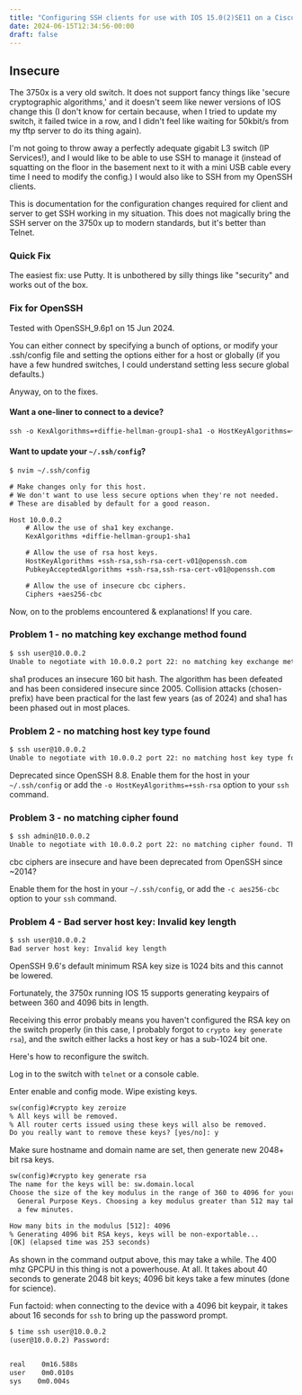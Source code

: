```yaml
---
title: "Configuring SSH clients for use with IOS 15.0(2)SE11 on a Cisco 3750x"
date: 2024-06-15T12:34:56-00:00
draft: false
---
```

## Insecure
The 3750x is a very old switch. It does not support fancy things like 'secure cryptographic algorithms,' and it doesn't seem like newer versions of IOS change this (I don't know for certain because, when I tried to update my switch, it failed twice in a row, and I didn't feel like waiting for 50kbit/s from my tftp server to do its thing again).

I'm not going to throw away a perfectly adequate gigabit L3 switch (IP Services!), and I would like to be able to use SSH to manage it (instead of squatting on the floor in the basement next to it with a mini USB cable every time I need to modify the config.) I would also like to SSH from my OpenSSH clients.

This is documentation for the configuration changes required for client and server to get SSH working in my situation. This does not magically bring the SSH server on the 3750x up to modern standards, but it's better than Telnet.

### Quick Fix

The easiest fix: use Putty. It is unbothered by silly things like "security" and works out of the box.

### Fix for OpenSSH

Tested with OpenSSH_9.6p1 on 15 Jun 2024.

You can either connect by specifying a bunch of options, or modify your .ssh/config file and setting the options either for a host or globally (if you have a few hundred switches, I could understand setting less secure global defaults.)

Anyway, on to the fixes.

#### Want a one-liner to connect to a device?

```txt
ssh -o KexAlgorithms=+diffie-hellman-group1-sha1 -o HostKeyAlgorithms=+ssh-rsa,ssh-rsa-cert-v01@openssh.com -o PubkeyAcceptedAlgorithms=+ssh-rsa,ssh-rsa-cert-v01@openssh.com -o Ciphers=+aes256-cbc user@10.0.0.2
```

#### Want to update your `~/.ssh/config`?

```txt
$ nvim ~/.ssh/config

# Make changes only for this host.
# We don't want to use less secure options when they're not needed.
# These are disabled by default for a good reason.

Host 10.0.0.2
    # Allow the use of sha1 key exchange.
    KexAlgorithms +diffie-hellman-group1-sha1

    # Allow the use of rsa host keys.
    HostKeyAlgorithms +ssh-rsa,ssh-rsa-cert-v01@openssh.com
    PubkeyAcceptedAlgorithms +ssh-rsa,ssh-rsa-cert-v01@openssh.com

    # Allow the use of insecure cbc ciphers.
    Ciphers +aes256-cbc
```

Now, on to the problems encountered & explanations! If you care.

### Problem 1 - no matching key exchange method found

```txt
$ ssh user@10.0.0.2
Unable to negotiate with 10.0.0.2 port 22: no matching key exchange method found. Their offer: diffie-hellman-group-exchange-sha1,diffie-hellman-group14-sha1,diffie-hellman-group1-sha1
```

sha1 produces an insecure 160 bit hash. The algorithm has been defeated and has been considered insecure since 2005. Collision attacks (chosen-prefix) have been practical for the last few years (as of 2024) and sha1 has been phased out in most places.

### Problem 2 - no matching host key type found

```txt
$ ssh user@10.0.0.2
Unable to negotiate with 10.0.0.2 port 22: no matching host key type found. Their offer: ssh-rsa
```

Deprecated since OpenSSH 8.8. Enable them for the host in your `~/.ssh/config` or add the `-o HostKeyAlgorithms=+ssh-rsa` option to your `ssh` command.

### Problem 3 -  no matching cipher found

```txt
$ ssh admin@10.0.0.2
Unable to negotiate with 10.0.0.2 port 22: no matching cipher found. Their offer: aes128-cbc,3des-cbc,aes192-cbc,aes256-cbc
```

cbc ciphers are insecure and have been deprecated from OpenSSH since ~2014?

Enable them for the host in your `~/.ssh/config`, or add the `-c aes256-cbc` option to your `ssh` command.

### Problem 4 - Bad server host key: Invalid key length

```txt
$ ssh user@10.0.0.2
Bad server host key: Invalid key length
```

OpenSSH 9.6's default minimum RSA key size is 1024 bits and this cannot be lowered.

Fortunately, the 3750x running IOS 15 supports generating keypairs of between 360 and 4096 bits in length.

Receiving this error probably means you haven't configured the RSA key on the switch properly (in this case, I probably forgot to `crypto key generate rsa`), and the switch either lacks a host key or has a sub-1024 bit one.

Here's how to reconfigure the switch.

Log in to the switch with `telnet` or a console cable.

Enter enable and config mode. Wipe existing keys.

```txt
sw(config)#crypto key zeroize
% All keys will be removed.
% All router certs issued using these keys will also be removed.
Do you really want to remove these keys? [yes/no]: y
```

Make sure hostname and domain name are set, then generate new 2048+ bit rsa keys.

```txt
sw(config)#crypto key generate rsa
The name for the keys will be: sw.domain.local
Choose the size of the key modulus in the range of 360 to 4096 for your
  General Purpose Keys. Choosing a key modulus greater than 512 may take
  a few minutes.

How many bits in the modulus [512]: 4096
% Generating 4096 bit RSA keys, keys will be non-exportable...
[OK] (elapsed time was 253 seconds)

```

As shown in the command output above, this may take a while. The 400 mhz GPCPU in this thing is not a powerhouse. At all. It takes about 40 seconds to generate 2048 bit keys; 4096 bit keys take a few minutes (done for science).

Fun factoid: when connecting to the device with a 4096 bit keypair, it takes about 16 seconds for `ssh` to bring up the password prompt.

```txt
$ time ssh user@10.0.0.2
(user@10.0.0.2) Password: 


real    0m16.588s
user    0m0.010s
sys    0m0.004s
```